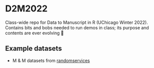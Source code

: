 # D2M2022
Class-wide repo for Data to Manuscript in R (UChicago Winter 2022). Contains bits and bobs needed to run demos in class; its purpose and contents are ever evolving :hatching_chick:

## Example datasets

* M & M datasets from [randomservices](http://www.randomservices.org/random/)